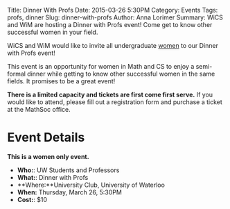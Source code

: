 Title: Dinner With Profs
Date: 2015-03-26 5:30PM
Category: Events
Tags: profs, dinner
Slug: dinner-with-profs
Author: Anna Lorimer
Summary: WiCS and WiM are hosting a Dinner with Profs 
event! Come get to know other successful women in your field. 

WiCS and WiM would like to invite all undergraduate
[women](http://wics.uwaterloo.ca/faq/) to our Dinner with Profs event!

This event is an opportunity for women in Math and CS to enjoy a semi-formal
dinner while getting to know other successful women in the same fields. It
promises to be a great event!

**There is a limited capacity and tickets are first come first serve.** If you
would like to attend, please fill out a registration form and purchase a ticket
at the MathSoc office.

# Event Details #

**This is a women only event.**

+ **Who:**: UW Students and Professors  
+ **What:**: Dinner with Profs 
+ **Where:**University Club, University of Waterloo 
+ **When:** Thursday, March 26, 5:30PM
+ **Cost:**: $10

